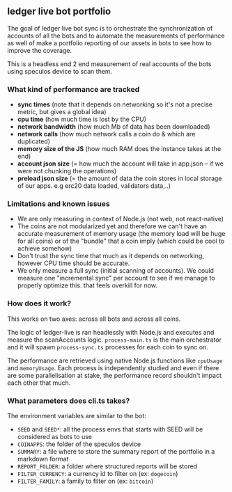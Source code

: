 ## ledger live bot portfolio

The goal of ledger live bot sync is to orchestrate the synchronization of accounts of all the bots and to automate the measurements of performance as well of make a portfolio reporting of our assets in bots to see how to improve the coverage.

This is a headless end 2 end measurement of real accounts of the bots using speculos device to scan them.

### What kind of performance are tracked

- **sync times** (note that it depends on networking so it's not a precise metric, but gives a global idea)
- **cpu time** (how much time is lost by the CPU)
- **network bandwidth** (how much Mb of data has been downloaded)
- **network calls** (how much network calls a coin do & which are duplicated)
- **memory size of the JS** (how much RAM does the instance takes at the end)
- **account json size** (= how much the account will take in app.json – if we were not chunking the operations)
- **preload json size** (= the amount of data the coin stores in local storage of our apps. e.g erc20 data loaded, validators data,..)

### Limitations and known issues

- We are only measuring in context of Node.js (not web, not react-native)
- The coins are not modularized yet and therefore we can't have an accurate measurement of memory usage (the memory load will be huge for all coins) or of the "bundle" that a coin imply (which could be cool to achieve somehow)
- Don't trust the sync time that much as it depends on networking, however CPU time should be accurate.
- We only measure a full sync (initial scanning of accounts). We could measure one "incremental sync" per account to see if we manage to properly optimize this. that feels overkill for now.

### How does it work?

This works on two axes: across all bots and across all coins.

The logic of ledger-live is ran headlessly with Node.js and executes and measure the scanAccounts logic.
`process-main.ts` is the main orchestrator and it will spawn `process-sync.ts` processes for each coin to sync on.

The performance are retrieved using native Node.js functions like `cpuUsage` and `memoryUsage`. Each process is independently studied and even if there are some parallelisation at stake, the performance record shouldn't impact each other that much.

### What parameters does cli.ts takes?

The environment variables are similar to the bot:

- `SEED` and `SEED*`: all the process envs that starts with SEED will be considered as bots to use
- `COINAPPS`: the folder of the speculos device
- `SUMMARY`: a file where to store the summary report of the portfolio in a markdown format
- `REPORT_FOLDER`: a folder where structured reports will be stored
- `FILTER_CURRENCY`: a currency id to filter on (ex: `dogecoin`)
- `FILTER_FAMILY`: a family to filter on (ex: `bitcoin`)
